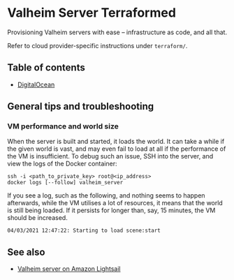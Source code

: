 # Valheim Server Terraformed

Provisioning Valheim servers with ease – infrastructure as code, and all that.

Refer to cloud provider-specific instructions under `terraform/`.

## Table of contents

- [DigitalOcean](./terraform/digitalocean/README.md)

## General tips and troubleshooting

### VM performance and world size

When the server is built and started, it loads the world. It can take a while
if the given world is vast, and may even fail to load at all if the performance
of the VM is insufficient. To debug such an issue, SSH into the server, and
view the logs of the Docker container:

```console
ssh -i <path_to_private_key> root@<ip_address>
docker logs [--follow] valheim_server
```

If you see a log, such as the following, and nothing seems to happen
afterwards, while the VM utilises a lot of resources, it means that the world
is still being loaded. If it persists for longer than, say, 15 minutes, the VM
should be increased.

```text
04/03/2021 12:47:22: Starting to load scene:start
```

## See also

- [Valheim server on Amazon Lightsail](https://aws.amazon.com/getting-started/hands-on/valheim-on-aws)
